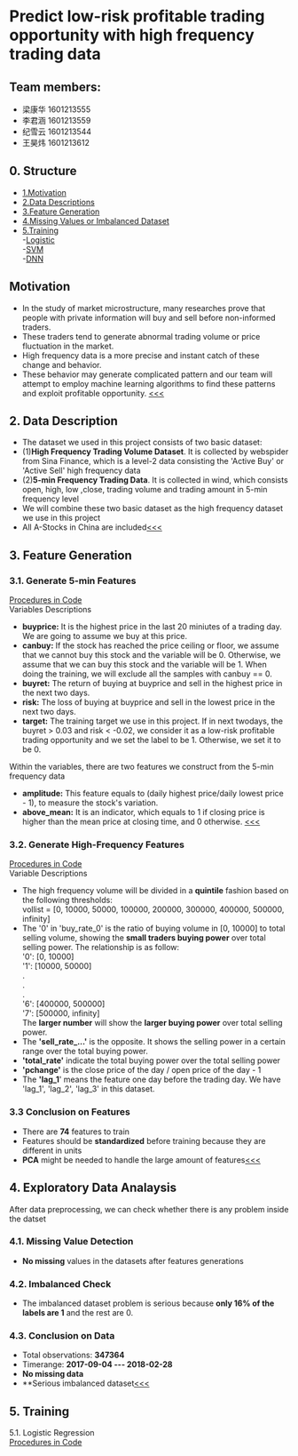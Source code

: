 # Predict low-risk profitable trading opportunity with high frequency trading data
## Team members: <br />
* 梁康华 1601213555<br />
* 李君涵 1601213559<br />
* 纪雪云 1601213544<br />
* 王昊炜 1601213612
## 0. Structure
* [1.Motivation](#motivation)
* [2.Data Descriptions](#p_2)
* [3.Feature Generation](#p_3)
* [4.Missing Values or Imbalanced Dataset](#p_4)
* [5.Training](#p_5) <br />
-[Logistic](#p_5.1) <br />
-[SVM](#p_5.2) <br />
-[DNN](#p_5.3) <br />
## Motivation
* In the study of market microstructure, many researches prove that people with private information will buy and sell before non-informed traders.
* These traders tend to generate abnormal trading volume or price fluctuation in the market.
* High frequency data is a more precise and instant catch of these change and behavior.
* These behavior may generate complicated pattern and our team will attempt to employ machine learning algorithms to find these patterns and exploit profitable opportunity.
[<<<](#home)
<span id=p_2></span>
## 2. Data Description
* The dataset we used in this project consists of two basic dataset:
* (1)**High Frequency Trading Volume Dataset**. It is collected by webspider from Sina Finance, which is a level-2 data consisting the 'Active Buy' or 'Active Sell' high frequency data
* (2)**5-min Frequency Trading Data**. It is collected in wind, which consists open, high, low ,close, trading volume and trading amount in 5-min frequency level
* We will combine these two basic dataset as the high frequency dataset we use in this project
* All A-Stocks in China are included[<<<](#home)
<span id=p_3></span>
## 3. Feature Generation
### 3.1. Generate 5-min Features
[Procedures in Code](https://github.com/evanleungc/PHBS_TQFML/blob/master/Project/Code/Dnn_Train.ipynb) <br />
Variables Descriptions
* **buyprice:** It is the highest price in the last 20 miniutes of a trading day. We are going to assume we buy at this price.
* **canbuy:** If the stock has reached the price ceiling or floor, we assume that we cannot buy this stock and the variable will be 0. Otherwise, we assume that we can buy this stock and the variable will be 1. When doing the training, we will exclude all the samples with canbuy == 0.
* **buyret:** The return of buying at buyprice and sell in the highest price in the next two days.
* **risk:** The loss of buying at buyprice and sell in the lowest price in the next two days.
* **target:** The training target we use in this project. If in next twodays, the buyret > 0.03 and risk < -0.02, we consider it as a low-risk profitable trading opportunity and we set the label to be 1. Otherwise, we set it to be 0. 

 Within the variables, there are two features we construct from the 5-min frequency data <br />
* **amplitude:** This feature equals to (daily highest price/daily lowest price - 1), to measure the stock's variation. <br />
* **above_mean:** It is an indicator, which equals to 1 if closing price is higher than the mean price at closing time, and 0 otherwise. [<<<](#home)
 ### 3.2. Generate High-Frequency Features
[Procedures in Code](https://github.com/evanleungc/PHBS_TQFML/blob/master/Project/Code/Dnn_Train.ipynb) <br />
Variable Descriptions
* The high frequency volume will be divided in a **quintile** fashion based on the following thresholds: <br />
vollist = [0, 10000, 50000, 100000, 200000, 300000, 400000, 500000, infinity]
* The '0' in 'buy_rate_0' is the ratio of buying volume in [0, 10000] to total selling volume, showing the **small traders buying power** over total selling power. The relationship is as follow: <br />
'0': [0, 10000] <br />
'1': [10000, 50000] <br />
.<br/>
.<br/>
.<br/>
'6': [400000, 500000] <br />
'7': [500000, infinity] <br />
The **larger number** will show the **larger buying power** over total selling power.
* The **'sell\_rate_...'** is the opposite. It shows the selling power in a certain range over the total buying power.
* **'total\_rate'** indicate the total buying power over the total selling power
* **'pchange'** is the close price of the day / open price of the day - 1
* The **'lag_1**' means the feature one day before the trading day. We have 'lag_1', 'lag_2', 'lag_3' in this dataset.

 ### 3.3 Conclusion on Features
* There are **74** features to train
* Features should be **standardized** before training because they are different in units
* **PCA** might be needed to handle the large amount of features[<<<](#home)
<span id=p_4></span>
 ## 4. Exploratory Data Analaysis
After data preprocessing, we can check whether there is any problem inside the datset
### 4.1. Missing Value Detection
* **No missing** values in the datasets after features generations
### 4.2. Imbalanced Check
* The imbalanced dataset problem is serious because **only 16% of the labels are 1** and the rest are 0.
### 4.3. Conclusion on Data
* Total observations: **347364**
* Timerange: **2017-09-04 --- 2018-02-28**
* **No missing data**
* **Serious imbalanced dataset[<<<](#home)
<span id=p_5></span>
## 5. Training
<span id=p_5.1></span>
5.1. Logistic Regression <br />
[Procedures in Code](#https://github.com/evanleungc/PHBS_TQFML/blob/master/Project/Code/logistic.ipynb)
